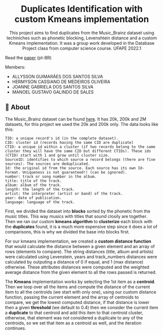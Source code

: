 <h1 align="center">
Duplicates Identification with custom Kmeans implementation
</h1>

<p align="center">This project aims to find duplicates from the Music_Brainz dataset using techiniches such as phonetic blocking, Levenshtein distance and a custom Kmeans implementation. It was a group work developed in the Database Project class from computer science course. UFAPE 2022.1 </p>

Read the [paper](https://github.com/Gust4voSales/duplicates-identification/blob/main/ARTIGO%20-%20Projeto%20de%20Banco%20de%20Dados.pdf) (pt-BR)

Members:
- ALLYSSON GUIMARÃES DOS SANTOS SILVA
- HERMYSON CASSIANO DE MEDEIROS OLIVEIRA
- JOANNE GABRIELA DOS SANTOS SILVA
- MANOEL GUSTAVO GALINDO DE SALES

## 📜 About
The Music_Brainz dataset can be found [here](https://dbs.uni-leipzig.de/research/projects/object_matching/benchmark_datasets_for_entity_resolution).
It has 20k, 200k and 2M datasets, for this project we used the 20k and 200k only. The data looks like this:
```
TID: a unique record's id (in the complete dataset).
CID: cluster id (records having the same CID are duplicate)
CTID: a unique id within a cluster (if two records belong to the same cluster they will have the same CID but different CTIDs). These ids (CTID) start with 1 and grow until cluster size.
SourceID: identifies to which source a record belongs (there are five sources). The sources are deduplicated.
Id: the original id from the source. Each source has its own Id-Format. Uniqueness is not guaranteed!! (can be ignored).
number: track or song number in the album.
title: title of the track.
album: album of the track.
length: the length of the track.
artist: the interpreter (artist or band) of the track.
year: date of publication.
language: language of the track.
```

First, we divided the dataset into **blocks** sorted by the phonetic from the music titles. This way musics with titles that sound closily are together. Then we ran our custom **kmeans algorithm** to **clusterize** each block with the **duplicates** found, it is a much more expensive step since it does a lot of comparisons, this is why we divided the base into blocks first.

For our kmeans implementation, we created a **custom distance function** that would calculate the distance between a given element and an array of rows (elements to compare). The string distances (title, album and artists) were calculated using Levenstein, years and track_numbers distances were calculated by outputing a distance of 0 if equal, and 1 (max distance) otherwise. These attributes distances were computed and the weighted average distance from the given element to all the rows passed is returned.

The **Kmeans** implementation works by selecting the 1st item as a **centroid**. Then we loop over all the items and compute the distance of the current item to all the centroids (we start with only one), using our custom distance function, passing the current element and the array of centroids to compare, we get the lowest computed distance, if that distance is lower then a given **threshold** (we default to 0.4) then we consider the current item a **duplicate** to that centroid and add this item to that centroid cluster, otherwise, that element was not considered a duplicate to any of the centroids, so we set that item as a centroid as well, and the iteration continues.
